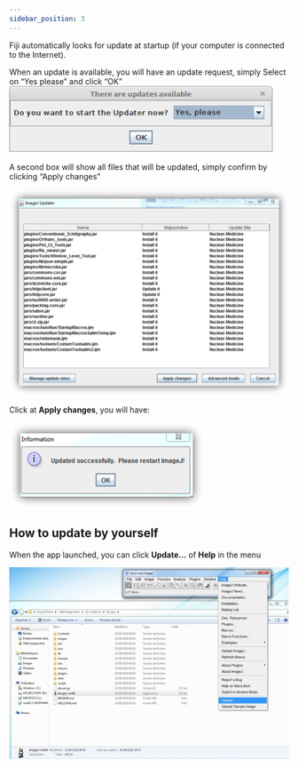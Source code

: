 ```yaml
---
sidebar_position: 3
---
```



Fiji automatically looks for update at 
startup (if your computer is connected 
to the
Internet).

When an update is available, you will 
have an update request, simply Select 
on “Yes
please” and click “OK”
![](../../static/img/availableUpdates.png )

A second box will show all files that 
will be updated, simply confirm by 
clicking “Apply
changes”

![](../../static/img/ImageJUpdater.png )

Click at **Apply changes**, you will have:

![](../../static/img/updateInformation.png )
## How to update by yourself

When the app launched, you can click **Update...** of **Help** in the menu

![](../../static/img/fijiHelp.jpg )

